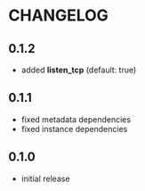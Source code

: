 # CHANGELOG

## 0.1.2

* added **listen_tcp** (default: true)

## 0.1.1

* fixed metadata dependencies
* fixed instance dependencies

## 0.1.0

* initial release
